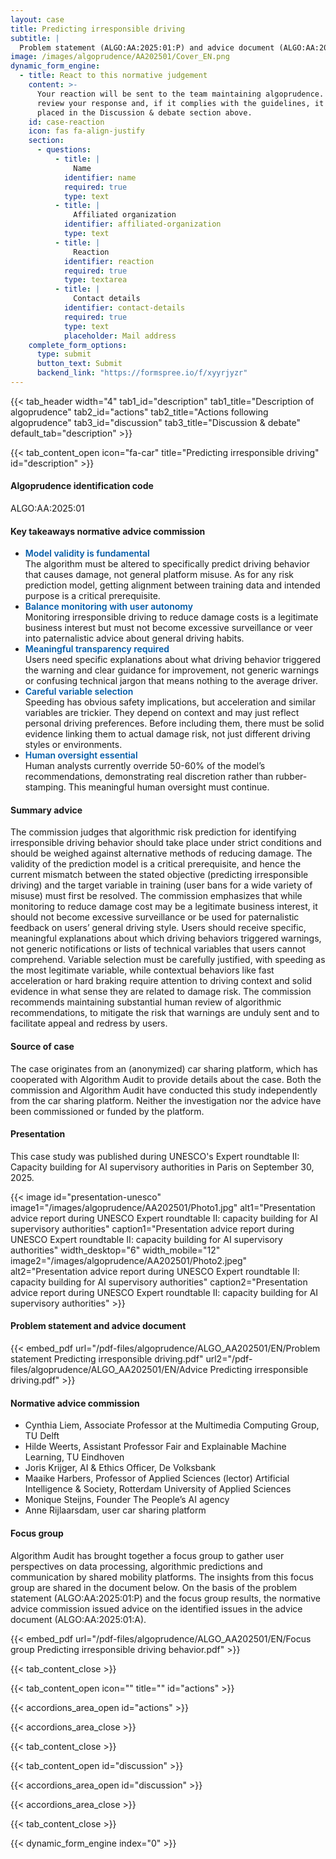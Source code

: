 ```yaml
---
layout: case
title: Predicting irresponsible driving
subtitle: |
  Problem statement (ALGO:AA:2025:01:P) and advice document (ALGO:AA:2025:01:A)
image: /images/algoprudence/AA202501/Cover_EN.png
dynamic_form_engine:
  - title: React to this normative judgement
    content: >-
      Your reaction will be sent to the team maintaining algoprudence. A team will
      review your response and, if it complies with the guidelines, it will be
      placed in the Discussion & debate section above.
    id: case-reaction
    icon: fas fa-align-justify
    section:
      - questions:
          - title: |
              Name
            identifier: name
            required: true
            type: text
          - title: |
              Affiliated organization
            identifier: affiliated-organization
            type: text
          - title: |
              Reaction
            identifier: reaction
            required: true
            type: textarea
          - title: |
              Contact details
            identifier: contact-details
            required: true
            type: text
            placeholder: Mail address
    complete_form_options:
      type: submit
      button_text: Submit
      backend_link: "https://formspree.io/f/xyyrjyzr"
---
```


{{< tab_header width="4" tab1_id="description" tab1_title="Description of algoprudence" tab2_id="actions" tab2_title="Actions following algoprudence" tab3_id="discussion" tab3_title="Discussion & debate" default_tab="description" >}}

{{< tab_content_open icon="fa-car" title="Predicting irresponsible driving" id="description" >}}

#### Algoprudence identification code

ALGO:AA:2025:01

#### Key takeaways normative advice commission

- <span style="color:#005aa7; font-weight:600;">Model validity is fundamental</span>\
  The algorithm must be altered to specifically predict driving behavior that causes damage, not general platform misuse. As for any risk prediction model, getting alignment between training data and intended purpose is a critical prerequisite.
- <span style="color:#005aa7; font-weight:600;">Balance monitoring with user autonomy</span>\
  Monitoring irresponsible driving to reduce damage costs is a legitimate business interest but must not become excessive surveillance or veer into paternalistic advice about general driving habits.
- <span style="color:#005aa7; font-weight:600;">Meaningful transparency required</span>\
  Users need specific explanations about what driving behavior triggered the warning and clear guidance for improvement, not generic warnings or confusing technical jargon that means nothing to the average driver.
- <span style="color:#005aa7; font-weight:600;">Careful variable selection</span>\
  Speeding has obvious safety implications, but acceleration and similar variables are trickier. They depend on context and may just reflect personal driving preferences. Before including them, there must be solid evidence linking them to actual damage risk, not just different driving styles or environments.
- <span style="color:#005aa7; font-weight:600;">Human oversight essential</span>\
Human analysts currently override 50-60% of the model’s recommendations, demonstrating real discretion rather than rubber-stamping. This meaningful human oversight must continue.

#### Summary advice

The commission judges that algorithmic risk prediction for identifying irresponsible driving behavior should
take place under strict conditions and should be weighed against alternative methods of reducing damage.
The validity of the prediction model is a critical prerequisite, and hence the current mismatch between the
stated objective (predicting irresponsible driving) and the target variable in training (user bans for a wide variety
of misuse) must first be resolved. The commission emphasizes that while monitoring to reduce damage cost
may be a legitimate business interest, it should not become excessive surveillance or be used for paternalistic
feedback on users’ general driving style. Users should receive specific, meaningful explanations about which
driving behaviors triggered warnings, not generic notifications or lists of technical variables that users cannot
comprehend. Variable selection must be carefully justified, with speeding as the most legitimate variable,
while contextual behaviors like fast acceleration or hard braking require attention to driving context and solid
evidence in what sense they are related to damage risk. The commission recommends maintaining substantial
human review of algorithmic recommendations, to mitigate the risk that warnings are unduly sent and to
facilitate appeal and redress by users.

#### Source of case

The case originates from an (anonymized) car sharing platform, which has cooperated with Algorithm Audit to provide details about the case. Both the commission and Algorithm Audit have conducted this study independently from the car sharing platform. Neither the investigation nor the advice have been commissioned or funded by the platform.

#### Presentation

This case study was published during UNESCO's Expert roundtable II: Capacity building for AI supervisory authorities in Paris on September 30, 2025. 

{{< image id="presentation-unesco" image1="/images/algoprudence/AA202501/Photo1.jpg" alt1="Presentation advice report during UNESCO Expert roundtable II: capacity building for AI supervisory authorities" caption1="Presentation advice report during UNESCO Expert roundtable II: capacity building for AI supervisory authorities" width_desktop="6" width_mobile="12" image2="/images/algoprudence/AA202501/Photo2.jpeg" alt2="Presentation advice report during UNESCO Expert roundtable II: capacity building for AI supervisory authorities" caption2="Presentation advice report during UNESCO Expert roundtable II: capacity building for AI supervisory authorities" >}}

#### Problem statement and advice document

{{< embed_pdf url="/pdf-files/algoprudence/ALGO_AA202501/EN/Problem statement Predicting irresponsible driving.pdf" url2="/pdf-files/algoprudence/ALGO_AA202501/EN/Advice Predicting irresponsible driving.pdf" >}}

#### Normative advice commission

- Cynthia Liem, Associate Professor at the Multimedia Computing Group, TU Delft
- Hilde Weerts, Assistant Professor Fair and Explainable Machine Learning, TU Eindhoven
- Joris Krijger, AI & Ethics Officer, De Volksbank
- Maaike Harbers, Professor of Applied Sciences (lector) Artificial Intelligence & Society, Rotterdam University of Applied Sciences
- Monique Steijns, Founder The People’s AI agency
- Anne Rijlaarsdam, user car sharing platform

#### Focus group

Algorithm Audit has brought together a focus group to gather user perspectives on data processing, algorithmic predictions and communication by shared mobility platforms. The insights from this focus group are shared in the document below. On the basis of the problem statement (ALGO:AA:2025:01:P) and the focus group results, the normative advice commission issued advice on the identified issues in the advice document (ALGO:AA:2025:01:A).

{{< embed_pdf url="/pdf-files/algoprudence/ALGO_AA202501/EN/Focus group Predicting irresponsible driving behavior.pdf" >}}


{{< tab_content_close >}}

{{< tab_content_open icon="" title="" id="actions" >}}

{{< accordions_area_open id="actions" >}}

{{< accordions_area_close >}}

{{< tab_content_close >}}

{{< tab_content_open id="discussion" >}}

{{< accordions_area_open id="discussion" >}}

{{< accordions_area_close >}}

{{< tab_content_close >}}

{{< dynamic_form_engine index="0" >}}
